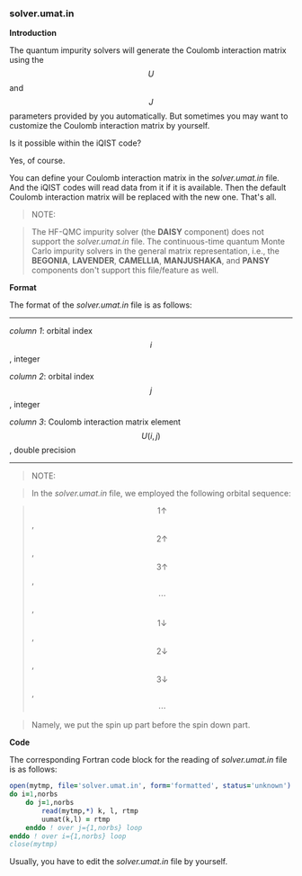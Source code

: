 ### solver.umat.in

**Introduction**

The quantum impurity solvers will generate the Coulomb interaction matrix using the $$U$$ and $$J$$ parameters provided by you automatically. But sometimes you may want to customize the Coulomb interaction matrix by yourself. 

Is it possible within the iQIST code? 

Yes, of course.

You can define your Coulomb interaction matrix in the *solver.umat.in* file. And the iQIST codes will read data from it if it is available. Then the default Coulomb interaction matrix will be replaced with the new one. That's all.

> NOTE: 

> The HF-QMC impurity solver (the **DAISY** component) does not support the *solver.umat.in* file. The continuous-time quantum Monte Carlo impurity solvers in the general matrix representation, i.e., the **BEGONIA**, **LAVENDER**, **CAMELLIA**, **MANJUSHAKA**, and **PANSY** components don't support this file/feature as well.

**Format**

The format of the *solver.umat.in* file is as follows:

---

*column 1*: orbital index $$i$$, integer

*column 2*: orbital index $$j$$, integer

*column 3*: Coulomb interaction matrix element $$U(i,j)$$, double precision

---

> NOTE:

> In the *solver.umat.in* file, we employed the following orbital sequence:

> $$1\uparrow$$, $$2\uparrow$$, $$3\uparrow$$, $$\cdots$$, $$1\downarrow$$, $$2\downarrow$$, $$3\downarrow$$, $$\cdots$$

> Namely, we put the spin up part before the spin down part.

**Code**

The corresponding Fortran code block for the reading of *solver.umat.in* file is as follows:

```fortran
open(mytmp, file='solver.umat.in', form='formatted', status='unknown')
do i=1,norbs
    do j=1,norbs
        read(mytmp,*) k, l, rtmp
        uumat(k,l) = rtmp
    enddo ! over j={1,norbs} loop
enddo ! over i={1,norbs} loop
close(mytmp)
```

Usually, you have to edit the *solver.umat.in* file by yourself.